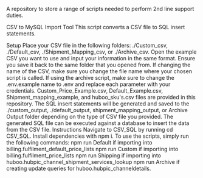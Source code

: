 A repository to store a range of scripts needed to perform 2nd line support duties.

CSV to MySQL Import Tool
This script converts a CSV file to SQL insert statements.

Setup
Place your CSV file in the following folders: ./Custom_csv, ./Default_csv, ./Shipment_Mapping_csv, or ./Archive_csv.
Open the example CSV you want to use and input your information in the same format. Ensure you save it back to the same folder that you opened from.
If changing the name of the CSV, make sure you change the file name where your chosen script is called.
If using the archive script, make sure to change the .env.example name to .env and replace each parameter with your credentials.
Custom_Price_Example.csv, Default_Example.csv, Shipment_mapping_example, and huboo_sku's.csv files are provided in this repository.
The SQL insert statements will be generated and saved to the ./custom_output, ./default_output, shipment_mapping_output, or Archive Output folder depending on the type of CSV file you provided.
The generated SQL file can be executed against a database to insert the data from the CSV file.
Instructions
Navigate to CSV_SQL by running cd CSV_SQL.
Install dependencies with npm i.
To use the scripts, simply run the following commands:
npm run Default if importing into billing.fulfilment_default_price_lists
npm run Custom if importing into billing.fulfilment_price_lists
npm run Shipping if importing into huboo.hubpic_channel_shipment_services_lookup
npm run Archive if creating update queries for huboo.hubpic_channeldetails.
